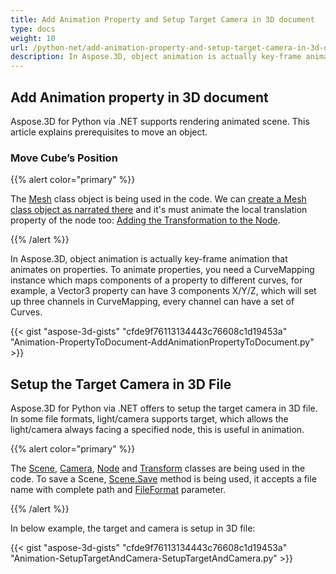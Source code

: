 ```yaml
---
title: Add Animation Property and Setup Target Camera in 3D document
type: docs
weight: 10
url: /python-net/add-animation-property-and-setup-target-camera-in-3d-document/
description: In Aspose.3D, object animation is actually key-frame animation that animates on properties. To animate properties, you need a CurveMapping instance which maps components of a property to different curves, for example, a Vector3 property can have 3 components X/Y/Z, which will set up three channels in CurveMapping, every channel can have a set of Curves.
---
```


## **Add Animation property in 3D document**
Aspose.3D for Python via .NET supports rendering animated scene. This article explains prerequisites to move an object.
### **Move Cube’s Position**
{{% alert color="primary" %}}

The [Mesh](https://apireference.aspose.com/3d/python-net/aspose.threed.entities/mesh) class object is being used in the code. We can [create a Mesh class object as narrated there](/3d/net/create-and-read-an-existing-3d-scene/) and it's must animate the local translation property of the node too: [Adding the Transformation to the Node](/3d/net/adding-transformation-to-the-node/).

{{% /alert %}}

In Aspose.3D, object animation is actually key-frame animation that animates on properties. To animate properties, you need a CurveMapping instance which maps components of a property to different curves, for example, a Vector3 property can have 3 components X/Y/Z, which will set up three channels in CurveMapping, every channel can have a set of Curves.

{{< gist "aspose-3d-gists" "cfde9f76113134443c76608c1d19453a" "Animation-PropertyToDocument-AddAnimationPropertyToDocument.py" >}}
## **Setup the Target Camera in 3D File**
Aspose.3D for Python via .NET offers to setup the target camera in 3D file. In some file formats, light/camera supports target, which allows the light/camera always facing a specified node, this is useful in animation.

{{% alert color="primary" %}}

The [Scene](https://apireference.aspose.com/3d/python-net/aspose.threed/scene), [Camera](https://apireference.aspose.com/3d/net/aspose.threed.entities/camera), [Node](https://apireference.aspose.com/3d/net/aspose.threed/node) and [Transform](https://apireference.aspose.com/3d/net/aspose.threed/transform) classes are being used in the code. To save a Scene, [Scene.Save](https://apireference.aspose.com/3d/net/aspose.threed/scene/methods/save) method is being used, it accepts a file name with complete path and [FileFormat](https://apireference.aspose.com/3d/net/aspose.threed/fileformat) parameter.

{{% /alert %}}

In below example, the target and camera is setup in 3D file:

{{< gist "aspose-3d-gists" "cfde9f76113134443c76608c1d19453a" "Animation-SetupTargetAndCamera-SetupTargetAndCamera.py" >}}
